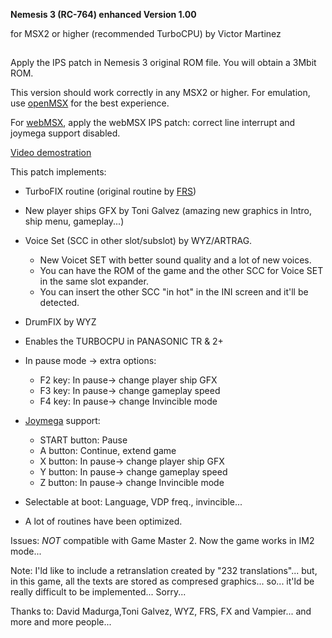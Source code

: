**Nemesis 3 (RC-764) enhanced Version 1.00**


for MSX2 or higher (recommended TurboCPU)
by Victor Martinez
##

Apply the IPS patch in Nemesis 3 original ROM file. You will obtain a 3Mbit ROM.

This version should work correctly in any MSX2 or higher. For emulation, use [openMSX](https://openmsx.org/) for the best experience.

For [webMSX](http://webmsx.org/), apply the webMSX IPS patch: correct line interrupt and joymega support disabled.

[Video demostration](https://youtu.be/0IPT3a7ZkYE)


This patch implements:
  
  - TurboFIX routine (original routine by [FRS](http://frs.badcoffee.info/))
  - New player ships GFX by Toni Galvez (amazing new graphics in Intro, ship menu, gameplay...)
  - Voice Set (SCC in other slot/subslot) by WYZ/ARTRAG.
      - New Voicet SET with better sound quality and a lot of new voices.
      - You can have the ROM of the game and the other SCC for Voice SET in the same slot expander.
      - You can insert the other SCC "in hot" in the INI screen and it'll be detected.
  
  - DrumFIX by WYZ
  - Enables the TURBOCPU in PANASONIC TR & 2+
  - In pause mode -> extra options:
      - F2 key: In pause-> change player ship GFX
      - F3 key: In pause-> change gameplay speed
      - F4 key: In pause-> change Invincible mode
      
  - [Joymega](http://frs.badcoffee.info/hardware/joymega-en.html) support:
      - START button: Pause
      - A button: Continue, extend game
      - X button: In pause-> change player ship GFX
      - Y button: In pause-> change gameplay speed
      - Z button: In pause-> change Invincible mode
  
  - Selectable at boot: Language, VDP freq., invincible...
  - A lot of routines have been optimized.
  



Issues: *NOT* compatible with Game Master 2. Now the game works in IM2 mode...

Note: I'ld like to include a retranslation created by "232 translations"... but, in this game, all the texts are stored as
compresed graphics... so... it'ld be really difficult to be implemented... Sorry... 


Thanks to: David Madurga,Toni Galvez, WYZ, FRS, FX and Vampier... and more and more people...
